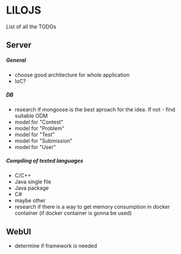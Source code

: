 # LILOJS

List of all the TODOs

## Server

##### General
- choose good architecture for whole application
- IoC?

##### DB

- research if mongoose is the best aproach for the idea. If not - find suitable ODM
- model for "Contest"
- model for "Problem"
- model for "Test"
- model for "Submission"
- model for "User"

##### Compiling of tested languages

- C/C++
- Java single file
- Java package
- C#
- maybe other
- research if there is a way to get memory consumption in docker container (if docker container is gonna be used)

## WebUI

- determine if framework is needed